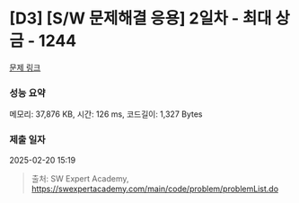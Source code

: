 # [D3] [S/W 문제해결 응용] 2일차 - 최대 상금 - 1244 

[문제 링크](https://swexpertacademy.com/main/code/problem/problemDetail.do?contestProbId=AV15Khn6AN0CFAYD) 

### 성능 요약

메모리: 37,876 KB, 시간: 126 ms, 코드길이: 1,327 Bytes

### 제출 일자

2025-02-20 15:19



> 출처: SW Expert Academy, https://swexpertacademy.com/main/code/problem/problemList.do